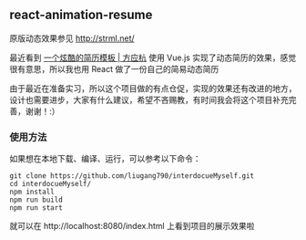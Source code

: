 ## react-animation-resume

原版动态效果参见 http://strml.net/

最近看到 [一个炫酷的简历模板 | 方应杭](https://zhuanlan.zhihu.com/p/25202080?refer=study-fe) 使用 Vue.js 实现了动态简历的效果，感觉很有意思，所以我也用 React 做了一份自己的简易动态简历

由于最近在准备实习，所以这个项目做的有点仓促，实现的效果还有改进的地方，设计也需要进步，大家有什么建议，希望不吝赐教，有时间我会将这个项目补充完善，谢谢！:）

### 使用方法


如果想在本地下载、编译、运行，可以参考以下命令：

```
git clone https://github.com/liugang790/interdocueMyself.git
cd interdocueMyself/
npm install
npm run build
npm run start
```

就可以在 http://localhost:8080/index.html 上看到项目的展示效果啦
